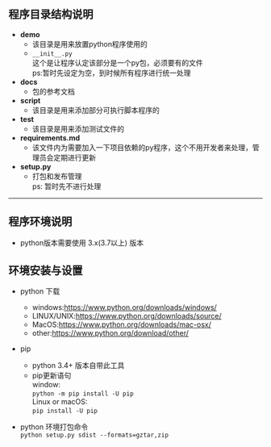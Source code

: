 ## 程序目录结构说明
+ **demo**
   + 该目录是用来放置python程序使用的   
   + `__init__.py`   
   这个是让程序认定该部分是一个py包，必须要有的文件   
   ps:暂时先设定为空，到时候所有程序进行统一处理 
+ **docs**  
   + 包的参考文档
+ **script**    
   + 该目录是用来添加部分可执行脚本程序的
+ **test**
   + 该目录是用来添加测试文件的
+ **requirements.md**
  + 该文件内为需要加入一下项目依赖的py程序，这个不用开发者来处理，管理员会定期进行更新
+ **setup.py**
   + 打包和发布管理   
   ps: 暂时先不进行处理
---
## 程序环境说明
+ python版本需要使用 3.x(3.7以上) 版本

## 环境安装与设置
+ python 下载
  + windows:https://www.python.org/downloads/windows/
  + LINUX/UNIX:https://www.python.org/downloads/source/
  + MacOS:https://www.python.org/downloads/mac-osx/
  + other:https://www.python.org/download/other/
+ pip 
  + python 3.4+ 版本自带此工具
  + pip更新语句   
  window:   
  `python -m pip install -U pip`   
  Linux or macOS:   
  `pip install -U pip`
  
  
 + python 环境打包命令    
 `python setup.py sdist --formats=gztar,zip`
